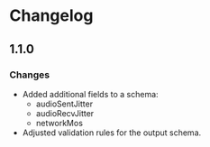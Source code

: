 # Changelog

## 1.1.0

### Changes

- Added additional fields to a schema:
    - audioSentJitter
    - audioRecvJitter
    - networkMos
- Adjusted validation rules for the output schema.
